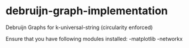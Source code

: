 # debruijn-graph-implementation
Debruijn Graphs for k-universal-string (circularity enforced)

Ensure that you have following modules installed:
-matplotlib
-networkx
